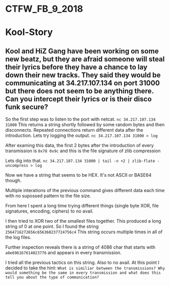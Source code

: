 # CTFW_FB_9_2018

# Kool-Story
Kool and HiZ Gang have been working on some new beatz, but they are afraid someone will steal their lyrics before they have a chance to lay down their new tracks.
They said they would be communicating at 34.217.107.134 on port 31000 but there does not seem to be anything there. 
Can you intercept their lyrics or is their disco funk secure?
------------------------------------------------------------------

So the first step was to listen to the port with netcat. 
`nc 34.217.107.134 31000`
This returns a string shortly followed by some random bytes and then disconnects. Repeated connections return different data after the introduction. Lets try logging the output.
`nc 34.217.107.134 31000 > log`

After examing this data, the first 2 bytes after the introduction of every transmission is `0x78 0x9c` and this is the file signature of zlib compression

Lets dig into that.
`nc 34.217.107.134 31000 | tail -n +2 | zlib-flate -uncompress > log`

Now we have a string that seems to be HEX. It's not ASCII or BASE64 though. 

Multiple interations of the previous command gives different data each time with no supossed pattern to the file size.

From here I spent a long time trying different things (single byte XOR, file signatures, encoding, ciphers) to no avail.

I then tried to XOR two of the smallest files together. This produced a long string of 0 at one point. So I found the string `2564716272656c656360237724756c4` This string occurs multiple times in all of the log files.

Further inspection reveals there is a string of 4086 char that starts with `a0e696167614023776` and appears in every transmission.

I tried all the previous tactics on this string. Also to no avail. At this point I decided to take the hint: 
`What is similiar between the transmissions? Why would something be the same in every transmission and what does this tell you about the type of communication?`
